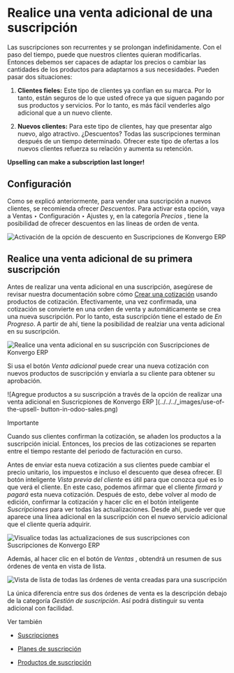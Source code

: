 # Realice una venta adicional de una suscripción

Las suscripciones son recurrentes y se prolongan indefinidamente. Con el paso
del tiempo, puede que nuestros clientes quieran modificarlas. Entonces debemos
ser capaces de adaptar los precios o cambiar las cantidades de los productos
para adaptarnos a sus necesidades. Pueden pasar dos situaciones:

  1. **Clientes fieles:** Este tipo de clientes ya confían en su marca. Por lo tanto, están seguros de lo que usted ofrece ya que siguen pagando por sus productos y servicios. Por lo tanto, es más fácil venderles algo adicional que a un nuevo cliente.

  2. **Nuevos clientes:** Para este tipo de clientes, hay que presentar algo nuevo, algo atractivo. ¿Descuentos? Todas las suscripciones terminan después de un tiempo determinado. Ofrecer este tipo de ofertas a los nuevos clientes refuerza su relación y aumenta su retención.

**Upselling can make a subscription last longer!**

## Configuración

Como se explicó anteriormente, para vender una suscripción a nuevos clientes,
se recomienda ofrecer _Descuentos_. Para activar esta opción, vaya a Ventas ‣
Configuración ‣ Ajustes y, en la categoría _Precios_ , tiene la posibilidad de
ofrecer descuentos en las líneas de orden de venta.

![Activación de la opción de descuento en Suscripciones de
Konvergo ERP](../../../_images/configuration-to-upsell-a-subscription.png)

## Realice una venta adicional de su primera suscripción

Antes de realizar una venta adicional en una suscripción, asegúrese de revisar
nuestra documentación sobre cómo [Crear una cotización](../subscriptions)
usando productos de cotización. Efectivamente, una vez confirmada, una
cotización se convierte en una orden de venta y automáticamente se crea una
nueva suscripción. Por lo tanto, esta suscripción tiene el estado de _En
Progreso_. A partir de ahí, tiene la posibilidad de realziar una venta
adicional en su suscripción.

![Realice una venta adicional en su suscripción con Suscripciones de
Konvergo ERP](../../../_images/upsell-your-subscription.png)

Si usa el botón _Venta adicional_ puede crear una nueva cotización con nuevos
productos de suscripción y enviarla a su cliente para obtener su aprobación.

![Agregue productos a su suscripción a través de la opción de realizar una
venta adicional en Suscricpiones de Konvergo ERP ](../../../_images/use-of-the-upsell-
button-in-odoo-sales.png) <div class="alert alert-warning">
<p class="alert-title">
Importante</p><p>Cuando sus clientes confirman la cotización, se añaden los productos a la suscripción inicial. Entonces, los precios de las cotizaciones se reparten entre el tiempo restante del periodo de facturación en curso.</p>
</div>

Antes de enviar esta nueva cotización a sus clientes puede cambiar el precio
unitario, los impuestos e incluso el descuento que desea ofrecer. El botón
inteligente _Vista previa del cliente_ es útil para que conozca qué es lo que
verá el cliente. En este caso, podemos afirmar que el cliente _firmará y
pagará_ esta nueva cotización. Después de esto, debe volver al modo de
edición, confirmar la cotización y hacer clic en el botón inteligente
_Suscripciones_ para ver todas las actualizaciones. Desde ahí, puede ver que
aparece una línea adicional en la suscripción con el nuevo servicio adicional
que el cliente quería adquirir.

![Visualice todas las actualizaciones de sus suscripciones con Suscripciones
de Konvergo ERP](../../../_images/subscriptions-updates.png)

Además, al hacer clic en el botón de _Ventas_ , obtendrá un resumen de sus
órdenes de venta en vista de lista.

![Vista de lista de todas las órdenes de venta creadas para una suscripción
](../../../_images/sales-order-updates.png)

La única diferencia entre sus dos órdenes de venta es la descripción debajo de
la categoría _Gestión de suscripción_. Así podrá distinguir su venta adicional
con facilidad.

<div class="alert alert-secondary">
<p class="alert-title">
Ver también</p><ul>
<li><p><a href="../subscriptions">Suscripciones</a></p></li>
<li><p><a href="plans">Planes de suscripción</a></p></li>
<li><p><a href="products">Productos de suscripción</a></p></li>
</ul>
</div>

